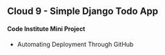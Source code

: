 ## Cloud 9 - Simple Django Todo App
#### Code Institute Mini Project
- Automating Deployment Through GitHub